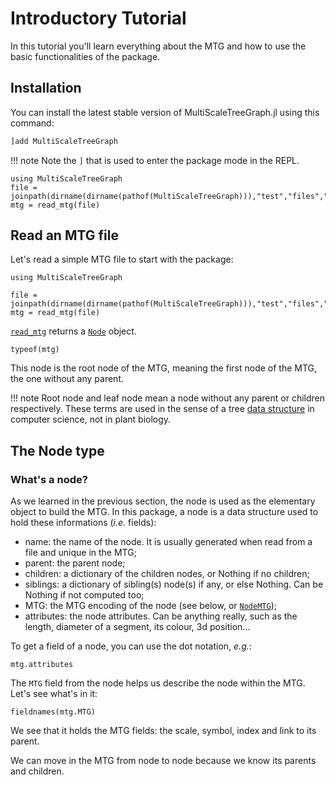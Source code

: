 # Introductory Tutorial

In this tutorial you'll learn everything about the MTG and how to use the basic functionalities of the package.

## Installation

You can install the latest stable version of MultiScaleTreeGraph.jl using this command:

```julia
]add MultiScaleTreeGraph
```

!!! note
    Note the `]` that is used to enter the package mode in the REPL.

```@setup usepkg
using MultiScaleTreeGraph
file = joinpath(dirname(dirname(pathof(MultiScaleTreeGraph))),"test","files","simple_plant.mtg")
mtg = read_mtg(file)
```

## Read an MTG file

Let's read a simple MTG file to start with the package:

```@example usepkg
using MultiScaleTreeGraph

file = joinpath(dirname(dirname(pathof(MultiScaleTreeGraph))),"test","files","simple_plant.mtg")
mtg = read_mtg(file)
```

[`read_mtg`](@ref) returns a [`Node`](@ref) object.

```@example usepkg
typeof(mtg)
```

This node is the root node of the MTG, meaning the first node of the MTG, the one without any parent.

!!! note
    Root node and leaf node mean a node without any parent or children respectively. These terms are used in the sense of a tree [data structure](https://en.wikipedia.org/wiki/Tree_(data_structure)) in computer science, not in plant biology.

## The Node type

### What's a node?

As we learned in the previous section, the node is used as the elementary object to build the MTG. In this package, a node is a data structure used to hold these informations (*i.e.* fields):

- name: the name of the node. It is usually generated when read from a file and unique in the MTG;
- parent: the parent node;
- children: a dictionary of the children nodes, or Nothing if no children;
- siblings: a dictionary of sibling(s) node(s) if any, or else Nothing. Can be Nothing if not computed too;
- MTG: the MTG encoding of the node (see below, or [`NodeMTG`](@ref));
- attributes: the node attributes. Can be anything really, such as the length, diameter of a segment, its colour, 3d position...

To get a field of a node, you can use the dot notation, *e.g.*:

```@example usepkg
mtg.attributes
```

The `MTG` field from the node helps us describe the node within the MTG. Let's see what's in it:

```@example usepkg
fieldnames(mtg.MTG)
```

We see that it holds the MTG fields: the scale, symbol, index and link to its parent.

We can move in the MTG from node to node because we know its parents and children.

